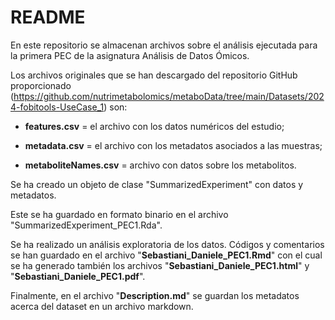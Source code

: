 # README

En este repositorio se almacenan archivos sobre el análisis ejecutada para la primera PEC de la asignatura Análisis de Datos Ómicos.

Los archivos originales que se han descargado del repositorio GitHub proporcionado (https://github.com/nutrimetabolomics/metaboData/tree/main/Datasets/2024-fobitools-UseCase_1) son:

- **features.csv** = el archivo con los datos numéricos del estudio;

- **metadata.csv** = el archivo con los metadatos asociados a las muestras;

- **metaboliteNames.csv** = archivo con datos sobre los metabolitos.

Se ha creado un objeto de clase "SummarizedExperiment" con datos y metadatos. 

Este se ha guardado en formato binario en el archivo "SummarizedExperiment_PEC1.Rda".

Se ha realizado un análisis exploratoria de los datos. Códigos y comentarios se han guardado en el archivo 
"**Sebastiani_Daniele_PEC1.Rmd**" con el cual se ha generado también los archivos "**Sebastiani_Daniele_PEC1.html**" y "**Sebastiani_Daniele_PEC1.pdf**".

Finalmente, en el archivo "**Description.md**" se guardan los metadatos acerca del dataset en un archivo markdown.
